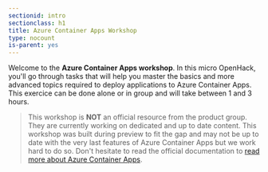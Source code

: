 ```yaml
---
sectionid: intro
sectionclass: h1
title: Azure Container Apps Workshop
type: nocount
is-parent: yes
---
```


Welcome to the **Azure Container Apps workshop**. In this micro OpenHack, you'll go through tasks that will help you master the basics and more advanced topics required to deploy applications to Azure Container Apps. This exercice can be done alone or in group and will take between 1 and 3 hours.

> This workshop is **NOT** an official resource from the product group. They are currently working on dedicated and up to date content. This workshop was built during preview to fit the gap and may not be up to date with the very last features of Azure Container Apps but we work hard to do so. Don't hesitate to read the official documentation to [read more about Azure Container Apps](https://docs.microsoft.com/en-us/azure/container-apps/).
